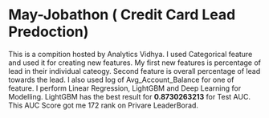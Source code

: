 # May-Jobathon ( Credit Card Lead Predoction)

 This is a compition hosted by Analytics Vidhya.
I used Categorical feature and used it for creating new features. 
My first new features is percentage of lead in their individual cateogy.
Second feature is overall percentage of lead towards the lead.
I also used log of Avg_Account_Balance for one of feature.
I perform Linear Regression, LightGBM and Deep Learning for Modelling.
LightGBM has the best result for **0.8730263213** for Test AUC.
This AUC Score got me 172 rank on Privare LeaderBorad.
